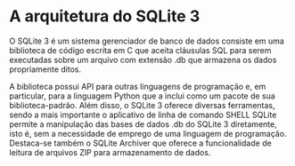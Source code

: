 # A arquitetura do SQLite 3

O SQLite 3 é um sistema gerenciador de banco de dados consiste em uma biblioteca
de código escrita em C que aceita cláusulas SQL para serem executadas sobre um
arquivo com extensão .db que armazena os dados propriamente ditos.

A biblioteca possui API para outras linguagens de programação e, em particular,
para a linguagem Python que a inclui como um pacote de sua biblioteca-padrão.
Além disso, o SQLite 3 oferece diversas ferramentas, sendo a mais importante o
aplicativo de linha de comando SHELL SQLite permite a manipulação das bases de
dados .db do SQLite 3 diretamente, isto é, sem a necessidade de emprego de uma
linguagem de programação.  Destaca-se também o SQLite Archiver que oferece a 
funcionalidade de leitura de arquivos ZIP para armazenamento de dados.
